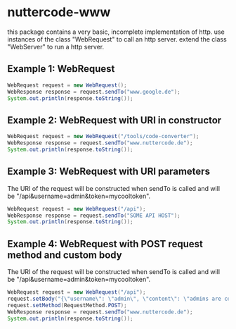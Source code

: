 # nuttercode-www

this package contains a very basic, incomplete implementation of http. use instances of the class "WebRequest" to call an http server. extend the class "WebServer" to run a http server.

## Example 1: WebRequest

```java
WebRequest request = new WebRequest();
WebResponse response = request.sendTo("www.google.de");
System.out.println(response.toString());
```

## Example 2: WebRequest with URI in constructor

```java
WebRequest request = new WebRequest("/tools/code-converter");
WebResponse response = request.sendTo("www.nuttercode.de");
System.out.println(response.toString());
```

## Example 3: WebRequest with URI parameters

The URI of the request will be constructed when sendTo is called and will be "/api&username=admin&token=mycooltoken".

```java
WebRequest request = new WebRequest("/api");
WebResponse response = request.sendTo("SOME API HOST");
System.out.println(response.toString());
```


## Example 4: WebRequest with POST request method and custom body

The URI of the request will be constructed when sendTo is called and will be "/api&username=admin&token=mycooltoken".

```java
WebRequest request = new WebRequest("/api");
request.setBody("{\"username\": \"admin\", \"content\": \"admins are cool\"}");
request.setMethod(RequestMethod.POST);
WebResponse response = request.sendTo("www.nuttercode.de");
System.out.println(response.toString());
```
